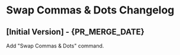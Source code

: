 # Swap Commas & Dots Changelog

## [Initial Version] - {PR_MERGE_DATE}

Add "Swap Commas & Dots" command.

